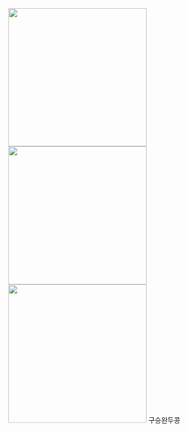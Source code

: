 <img src="./구디.png"  width="280px">
<img src="./구디.png"  width="280px">
<img src="./구디.png"  width="280px">
</h1> 구승완두콩 </h1>
